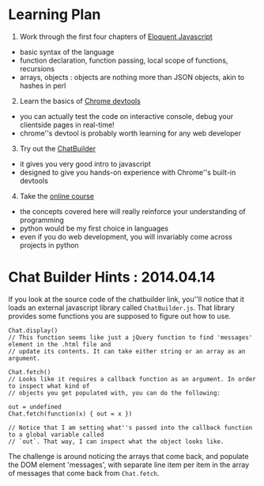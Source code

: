 Learning Plan
=============

1. Work through the first four chapters of [Eloquent Javascript](http://eloquentjavascript.net/contents.html)

  - basic syntax of the language
  - function declaration, function passing, local scope of functions, recursions
  - arrays, objects : objects are nothing more than JSON objects, akin to hashes in perl


2. Learn the basics of [Chrome devtools](http://discover-devtools.codeschool.com/)

  - you can actually test the code on interactive console, debug your clientside pages in real-time!
  - chrome''s devtool is probably worth learning for any web developer


3. Try out the [ChatBuilder](http://chatbuilder.hackreactor.com/)

  - it gives you very good intro to javascript
  - designed to give you hands-on experience with Chrome''s built-in devtools


4. Take the [online course](https://www.edx.org/course/mitx/mitx-6-00-1x-introduction-computer-1498#.U0yb03Wx22g)
  
  - the concepts covered here will really reinforce your understanding of programming
  - python would be my first choice in languages
  - even if you do web development, you will invariably come across projects in python


Chat Builder Hints : 2014.04.14
===============================

If you look at the source code of the chatbuilder link, you''ll notice that it loads
an external javascript library called `ChatBuilder.js`. That library provides some functions 
you are supposed to figure out how to use.

```{javascript}
Chat.display()
// This function seems like just a jQuery function to find 'messages' element in the .html file and
// update its contents. It can take either string or an array as an argument.

Chat.fetch()
// Looks like it requires a callback function as an argument. In order to inspect what kind of
// objects you get populated with, you can do the following:

out = undefined
Chat.fetch(function(x) { out = x })

// Notice that I am setting what''s passed into the callback function to a global variable called
// `out`. That way, I can inspect what the object looks like.
```

The challenge is around noticing the arrays that come back, and populate the DOM element 'messages',
with separate line item per item in the array of messages that come back from `Chat.fetch`.
